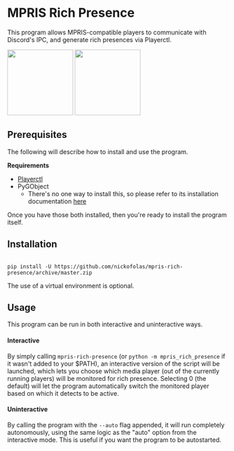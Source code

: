 # MPRIS Rich Presence
This program allows MPRIS-compatible players to communicate with Discord's IPC, and generate rich presences via Playerctl.

<p>
  <img src="https://i.imgur.com/YYgd4f3.png" height="150px">
  <img src="https://i.imgur.com/z09rwDf.png" height="150px">
</p>

<h2>Prerequisites</h2>
The following will describe how to install and use the program.

**Requirements**
* [Playerctl](https://github.com/altdesktop/playerctl)
* PyGObject
  * There's no one way to install this, so please refer to its installation documentation [here](https://pygobject.readthedocs.io/en/latest/getting_started.html)

Once you have those both installed, then you're ready to install the program itself.

<h2>Installation</h2>
<code>
pip install -U https://github.com/nickofolas/mpris-rich-presence/archive/master.zip
</code>

The use of a virtual environment is optional.

<h2>Usage</h2>
This program can be run in both interactive and uninteractive ways.

<h4>Interactive</h4>
By simply calling <code>mpris-rich-presence</code> (or <code>python -m mpris_rich_presence</code> if it wasn't added to your $PATH), an interactive version of the script will be launched, which lets you choose which media player (out of the currently running players) will be monitored for rich presence. Selecting 0 (the default) will let the program automatically switch the monitored player based on which it detects to be active.

<h4>Uninteractive</h4>
By calling the program with the <code>--auto</code> flag appended, it will run completely autonomously, using the same logic as the "auto" option from the interactive mode. This is useful if you want the program to be autostarted.

